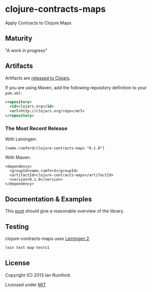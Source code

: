# clojure-contracts-maps

Apply Contracts to Clojure Maps

## Maturity

"A work in progress"

## Artifacts

Artifacts are
[released to Clojars](https://clojars.org/name.rumford/clojure-contracts-maps).

If you are using Maven, add the following repository
definition to your `pom.xml`:

``` xml
<repository>
  <id>clojars.org</id>
  <url>http://clojars.org/repo</url>
</repository>
```

### The Most Recent Release

With Leiningen:

    [name.rumford/clojure-contracts-maps "0.1.0"]

With Maven:

    <dependency>
      <groupId>name.rumford</groupId>
      <artifactId>clojure-contracts-maps</artifactId>
      <version>0.1.0</version>
    </dependency>


## Documentation & Examples

This [post](http://ianrumford.github.io/blog/2014/03/19/two-sugars-with-your-contracts-for-clojure-maps/) should give a reasonable overview of the library.


## Testing

clojure-contracts-maps uses [Leiningen 2](http://leiningen.org).

```bash
lein test map-tests1
```

## License

Copyright (C) 2013 Ian Rumford.

Licensed under [MIT](http://opensource.org/licenses/MIT)

